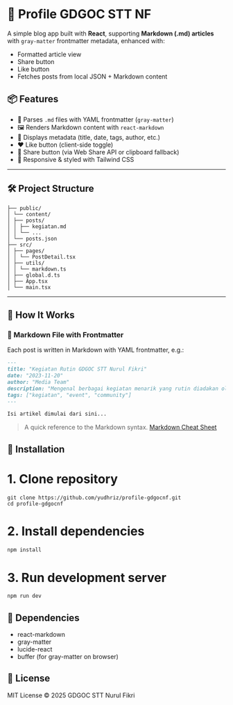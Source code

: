 # 📘 Profile GDGOC STT NF

A simple blog app built with **React**, supporting **Markdown (.md) articles** with `gray-matter` frontmatter metadata, enhanced with:
- Formatted article view
- Share button
- Like button
- Fetches posts from local JSON + Markdown content

## 📦 Features

- 📄 Parses `.md` files with YAML frontmatter (`gray-matter`)
- 🖼 Renders Markdown content with `react-markdown`
- 💬 Displays metadata (title, date, tags, author, etc.)
- ❤️ Like button (client-side toggle)
- 🔗 Share button (via Web Share API or clipboard fallback)
- 🚀 Responsive & styled with Tailwind CSS

---

## 🛠 Project Structure
```
├── public/
│ └── content/
│ ├── posts/
│ │ ├── kegiatan.md
│ │ └── ...
│ └── posts.json
├── src/
│ ├── pages/
│ │ └── PostDetail.tsx
│ ├── utils/
│ │ └── markdown.ts
│ ├── global.d.ts
│ ├── App.tsx
│ └── main.tsx
```


---

## 🧠 How It Works

### 🧾 Markdown File with Frontmatter

Each post is written in Markdown with YAML frontmatter, e.g.:

```md
---
title: "Kegiatan Rutin GDGOC STT Nurul Fikri"
date: "2023-11-20"
author: "Media Team"
description: "Mengenal berbagai kegiatan menarik yang rutin diadakan oleh GDGOC STT Nurul Fikri"
tags: ["kegiatan", "event", "community"]
---

Isi artikel dimulai dari sini...
```

> A quick reference to the Markdown syntax.
[Markdown Cheat Sheet](https://www.markdownguide.org/cheat-sheet/)

## 🧩 Installation
# 1. Clone repository
```
git clone https://github.com/yudhriz/profile-gdgocnf.git
cd profile-gdgocnf
```

# 2. Install dependencies
```bash
npm install
```

# 3. Run development server
```bash
npm run dev
```

## 🧰 Dependencies
- react-markdown
- gray-matter
- lucide-react
- buffer (for gray-matter on browser)

## 📝 License
MIT License © 2025 GDGOC STT Nurul Fikri
